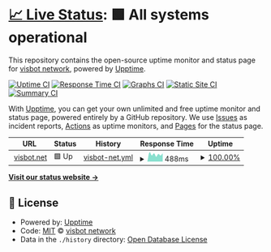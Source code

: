# [📈 Live Status](https://status.visbot.net): <!--live status--> **🟩 All systems operational**

This repository contains the open-source uptime monitor and status page for [visbot network](http://visbot.net), powered by [Upptime](https://github.com/upptime/upptime).

[![Uptime CI](https://github.com/visbot/status/workflows/Uptime%20CI/badge.svg)](https://github.com/visbot/status/actions?query=workflow%3A%22Uptime+CI%22)
[![Response Time CI](https://github.com/visbot/status/workflows/Response%20Time%20CI/badge.svg)](https://github.com/visbot/status/actions?query=workflow%3A%22Response+Time+CI%22)
[![Graphs CI](https://github.com/visbot/status/workflows/Graphs%20CI/badge.svg)](https://github.com/visbot/status/actions?query=workflow%3A%22Graphs+CI%22)
[![Static Site CI](https://github.com/visbot/status/workflows/Static%20Site%20CI/badge.svg)](https://github.com/visbot/status/actions?query=workflow%3A%22Static+Site+CI%22)
[![Summary CI](https://github.com/visbot/status/workflows/Summary%20CI/badge.svg)](https://github.com/visbot/status/actions?query=workflow%3A%22Summary+CI%22)

With [Upptime](https://upptime.js.org), you can get your own unlimited and free uptime monitor and status page, powered entirely by a GitHub repository. We use [Issues](https://github.com/visbot/status/issues) as incident reports, [Actions](https://github.com/visbot/status/actions) as uptime monitors, and [Pages](https://status.visbot.net) for the status page.

<!--start: status pages-->
<!-- This summary is generated by Upptime (https://github.com/upptime/upptime) -->
<!-- Do not edit this manually, your changes will be overwritten -->
<!-- prettier-ignore -->
| URL | Status | History | Response Time | Uptime |
| --- | ------ | ------- | ------------- | ------ |
| <img alt="" src="https://icons.duckduckgo.com/ip3/www.visbot.net.ico" height="13"> [visbot.net](https://www.visbot.net) | 🟩 Up | [visbot-net.yml](https://github.com/visbot/status/commits/HEAD/history/visbot-net.yml) | <details><summary><img alt="Response time graph" src="./graphs/visbot-net/response-time-week.png" height="20"> 488ms</summary><br><a href="https://status.visbot.net/history/visbot-net"><img alt="Response time 633" src="https://img.shields.io/endpoint?url=https%3A%2F%2Fraw.githubusercontent.com%2Fvisbot%2Fstatus%2FHEAD%2Fapi%2Fvisbot-net%2Fresponse-time.json"></a><br><a href="https://status.visbot.net/history/visbot-net"><img alt="24-hour response time 560" src="https://img.shields.io/endpoint?url=https%3A%2F%2Fraw.githubusercontent.com%2Fvisbot%2Fstatus%2FHEAD%2Fapi%2Fvisbot-net%2Fresponse-time-day.json"></a><br><a href="https://status.visbot.net/history/visbot-net"><img alt="7-day response time 488" src="https://img.shields.io/endpoint?url=https%3A%2F%2Fraw.githubusercontent.com%2Fvisbot%2Fstatus%2FHEAD%2Fapi%2Fvisbot-net%2Fresponse-time-week.json"></a><br><a href="https://status.visbot.net/history/visbot-net"><img alt="30-day response time 562" src="https://img.shields.io/endpoint?url=https%3A%2F%2Fraw.githubusercontent.com%2Fvisbot%2Fstatus%2FHEAD%2Fapi%2Fvisbot-net%2Fresponse-time-month.json"></a><br><a href="https://status.visbot.net/history/visbot-net"><img alt="1-year response time 668" src="https://img.shields.io/endpoint?url=https%3A%2F%2Fraw.githubusercontent.com%2Fvisbot%2Fstatus%2FHEAD%2Fapi%2Fvisbot-net%2Fresponse-time-year.json"></a></details> | <details><summary><a href="https://status.visbot.net/history/visbot-net">100.00%</a></summary><a href="https://status.visbot.net/history/visbot-net"><img alt="All-time uptime 99.98%" src="https://img.shields.io/endpoint?url=https%3A%2F%2Fraw.githubusercontent.com%2Fvisbot%2Fstatus%2FHEAD%2Fapi%2Fvisbot-net%2Fuptime.json"></a><br><a href="https://status.visbot.net/history/visbot-net"><img alt="24-hour uptime 100.00%" src="https://img.shields.io/endpoint?url=https%3A%2F%2Fraw.githubusercontent.com%2Fvisbot%2Fstatus%2FHEAD%2Fapi%2Fvisbot-net%2Fuptime-day.json"></a><br><a href="https://status.visbot.net/history/visbot-net"><img alt="7-day uptime 100.00%" src="https://img.shields.io/endpoint?url=https%3A%2F%2Fraw.githubusercontent.com%2Fvisbot%2Fstatus%2FHEAD%2Fapi%2Fvisbot-net%2Fuptime-week.json"></a><br><a href="https://status.visbot.net/history/visbot-net"><img alt="30-day uptime 99.95%" src="https://img.shields.io/endpoint?url=https%3A%2F%2Fraw.githubusercontent.com%2Fvisbot%2Fstatus%2FHEAD%2Fapi%2Fvisbot-net%2Fuptime-month.json"></a><br><a href="https://status.visbot.net/history/visbot-net"><img alt="1-year uptime 99.99%" src="https://img.shields.io/endpoint?url=https%3A%2F%2Fraw.githubusercontent.com%2Fvisbot%2Fstatus%2FHEAD%2Fapi%2Fvisbot-net%2Fuptime-year.json"></a></details>

<!--end: status pages-->

[**Visit our status website →**](https://status.visbot.net)

## 📄 License

- Powered by: [Upptime](https://github.com/upptime/upptime)
- Code: [MIT](./LICENSE) © [visbot network](http://visbot.net)
- Data in the `./history` directory: [Open Database License](https://opendatacommons.org/licenses/odbl/1-0/)
